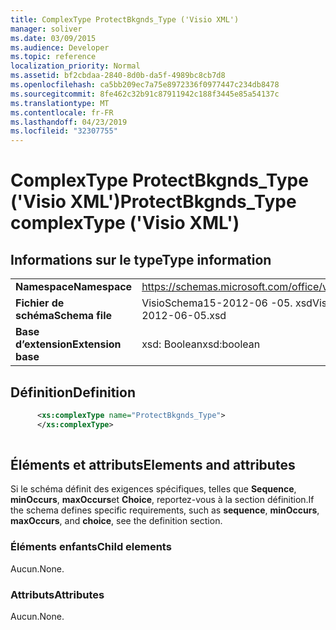 ```yaml
---
title: ComplexType ProtectBkgnds_Type ('Visio XML')
manager: soliver
ms.date: 03/09/2015
ms.audience: Developer
ms.topic: reference
localization_priority: Normal
ms.assetid: bf2cbdaa-2840-8d0b-da5f-4989bc8cb7d8
ms.openlocfilehash: ca5bb209ec7a75e8972336f0977447c234db8478
ms.sourcegitcommit: 8fe462c32b91c87911942c188f3445e85a54137c
ms.translationtype: MT
ms.contentlocale: fr-FR
ms.lasthandoff: 04/23/2019
ms.locfileid: "32307755"
---
```

# <a name="protectbkgndstype-complextype-visio-xml"></a><span data-ttu-id="8d2a0-102">ComplexType ProtectBkgnds_Type ('Visio XML')</span><span class="sxs-lookup"><span data-stu-id="8d2a0-102">ProtectBkgnds_Type complexType ('Visio XML')</span></span>

## <a name="type-information"></a><span data-ttu-id="8d2a0-103">Informations sur le type</span><span class="sxs-lookup"><span data-stu-id="8d2a0-103">Type information</span></span>

|||
|:-----|:-----|
|<span data-ttu-id="8d2a0-104">**Namespace**</span><span class="sxs-lookup"><span data-stu-id="8d2a0-104">**Namespace**</span></span> <br/> |https://schemas.microsoft.com/office/visio/2011/1/core  <br/> |
|<span data-ttu-id="8d2a0-105">**Fichier de schéma**</span><span class="sxs-lookup"><span data-stu-id="8d2a0-105">**Schema file**</span></span> <br/> |<span data-ttu-id="8d2a0-106">VisioSchema15-2012-06 -05. xsd</span><span class="sxs-lookup"><span data-stu-id="8d2a0-106">VisioSchema15-2012-06-05.xsd</span></span>  <br/> |
|<span data-ttu-id="8d2a0-107">**Base d’extension**</span><span class="sxs-lookup"><span data-stu-id="8d2a0-107">**Extension base**</span></span> <br/> |<span data-ttu-id="8d2a0-108">xsd: Boolean</span><span class="sxs-lookup"><span data-stu-id="8d2a0-108">xsd:boolean</span></span>  <br/> |
   
## <a name="definition"></a><span data-ttu-id="8d2a0-109">Définition</span><span class="sxs-lookup"><span data-stu-id="8d2a0-109">Definition</span></span>

```XML
      <xs:complexType name="ProtectBkgnds_Type">
      </xs:complexType>
      
```

## <a name="elements-and-attributes"></a><span data-ttu-id="8d2a0-110">Éléments et attributs</span><span class="sxs-lookup"><span data-stu-id="8d2a0-110">Elements and attributes</span></span>

<span data-ttu-id="8d2a0-111">Si le schéma définit des exigences spécifiques, telles que **Sequence**, **minOccurs**, **maxOccurs**et **Choice**, reportez-vous à la section définition.</span><span class="sxs-lookup"><span data-stu-id="8d2a0-111">If the schema defines specific requirements, such as **sequence**, **minOccurs**, **maxOccurs**, and **choice**, see the definition section.</span></span> 
  
### <a name="child-elements"></a><span data-ttu-id="8d2a0-112">Éléments enfants</span><span class="sxs-lookup"><span data-stu-id="8d2a0-112">Child elements</span></span>

<span data-ttu-id="8d2a0-113">Aucun.</span><span class="sxs-lookup"><span data-stu-id="8d2a0-113">None.</span></span>
  
### <a name="attributes"></a><span data-ttu-id="8d2a0-114">Attributs</span><span class="sxs-lookup"><span data-stu-id="8d2a0-114">Attributes</span></span>

<span data-ttu-id="8d2a0-115">Aucun.</span><span class="sxs-lookup"><span data-stu-id="8d2a0-115">None.</span></span>
  

